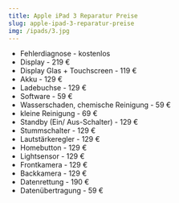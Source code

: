 ```yaml
---
title: Apple iPad 3 Reparatur Preise
slug: apple-ipad-3-reparatur-preise
img: /ipads/3.jpg
---
```


- Fehlerdiagnose - kostenlos
- Display - 219 €
- Display Glas + Touchscreen - 119 €
- Akku - 129 €
- Ladebuchse - 129 €
- Software - 59 €
- Wasserschaden, chemische Reinigung - 59 €
- kleine Reinigung - 69 €
- Standby (Ein/ Aus-Schalter) - 129 €
- Stummschalter - 129 €
- Lautstärkeregler - 129 €
- Homebutton - 129 €
- Lightsensor - 129 €
- Frontkamera - 129 €
- Backkamera - 129 €
- Datenrettung - 190 €
- Datenübertragung - 59 €
